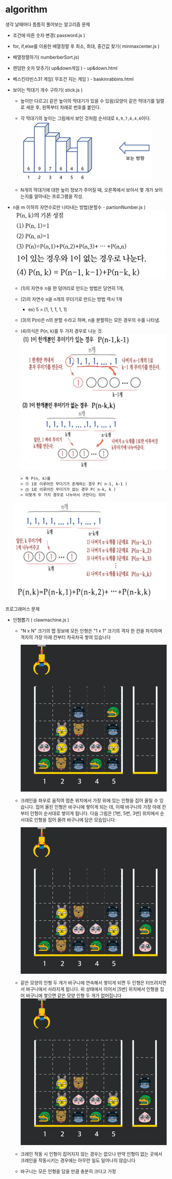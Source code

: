 # algorithm

생각 날때마다 틈틈히 풀어보는 알고리즘 문제

- 조건에 따른 숫자 변경( password.js )
- for, if,else를 이용한 배열정렬 후 최소, 최대, 중간값 찾기( minmaxcenter.js )
- 배열정렬하기( numberberSort.js)
- 랜덤한 숫자 맞추기( up&down게임 ) - up&down.html
- 베스킨라빈스31 게임( 무조건 지는 게임 ) - baskinrabbins.html
- 보이는 막대기 개수 구하기( stick.js )

  - 높이만 다르고( 같은 높이의 막대기가 있을 수 있음)모양이 같은 막대기를 일렬로 세운 후, 왼쪽부터 차례로 번호를 붙인다.

  - 각 막대기의 높이는 그림에서 보인 것처럼 순서대로 <code>6,9,7,6,4,6</code>이다.
    ![샘플이미지](./images/stick.png)
  - N개의 막대기에 대한 높이 정보가 주어질 때, 오른쪽에서 보아서 몇 개가 보이는지를 알아내는 프로그램을 작성.

- n을 m 이하의 자연수로만 나타내는 방법(분할수 - partionNumber.js )
  ![수 분할 성질](./images/partion_number.png)
  ![수 분할 성질2](./images/partion_number2.png)

  - (1)의 자연수 n을 한 덩어리로 만드는 방법은 당연히 1개,
  - (2)의 자연수 n을 n개의 무더기로 만드는 방법 역시 1개
    - ex) 5 = [1, 1, 1, 1, 1]
  - (3)의 P(n)은 n의 분할 수라고 하며, n을 분할하는 모든 경우의 수를 나타냄.
  - (4)의식은 P(n, k)를 두 가지 경우로 나눈 것.
    ![수 분할 성질설명1](./images/partion_number3.png)
    ![수 분할 성질설명2](./images/partion_number4.png)

        > 즉 P(n, k)를
        > ⓵ 1로 이루어진 무더기가 존재하는 경우 P( n-1, k-1 )
        > ⓶ 1로 이루어진 무더기가 없는 경우 P( n-k, k )
        > 이렇게 두 가지 경우로 나누어서 구한다는 의미

  ![수 분할 공식](./images/partion_number5.png)

프로그래머스 문제

- 인형뽑기 ( clawmachine.js )

  - "N x N" 크기의 맵 정보에 모든 인형은 "1 x 1" 크기의 격자 한 칸을
    차지하며 격자의 가장 아래 칸부터 차곡차곡 쌓여 있습니다

    ![맵 정보로 구성한 인형뽑기 화면](./images/crane_game_101.png)

  - 크레인을 좌우로 움직여 멈춘 위치에서 가장 위에 있는 인형을 집어 올릴 수 있습니다.
    집어 올린 인형은 바구니에 쌓이게 되는 데, 이때 바구니의 가장 아래 칸부터 인형이 순서대로 쌓이게 됩니다.
    다음 그림은 [1번, 5번, 3번] 위치에서 순서대로 인형을 집어 올려 바구니에 담은 모습입니다

    ![인형뽑기 크레인으로 이동 한 경우](./images/crane_game_102.png)

  - 같은 모양의 인형 두 개가 바구니에 연속해서 쌓이게 되면 두 인형은 터뜨려지면서 바구니에서 사라지게 됩니다.
    위 상태에서 이어서 [5번] 위치에서 인형을 집어 바구니에 쌓으면 같은 모양 인형 두 개가 없어집니다
    ![바구니에 인형이 중복되는 경우](./images/crane_game_103.gif)

  - 크레인 작동 시 인형이 집어지지 않는 경우는 없으나 만약 인형이 없는 곳에서 크레인을 작동시키는 경우에는
    아무런 일도 일어나지 않습니다

  - 바구니는 모든 인형을 담을 만큼 충분히 크다고 가정
